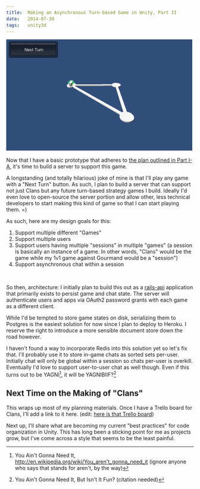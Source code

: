 ```yaml
---
title:  Making an Asynchronous Turn-based Game in Unity, Part II
date:   2014-07-30
tags:   unity3d
---
```


![](/images/2014-07-30-screen-1.png)

Now that I have a basic prototype that adheres to [the plan outlined in Part I-A](FIXME), it's time to build a server to support this game.

A longstanding (and totally hilarious) joke of mine is that I'll play any game with a "Next Turn" button. As such, I plan to build a server that can support not just Clans but any future turn-based strategy games I build. Ideally I'd even love to open-source the server portion and allow other, less technical developers to start making this kind of game so that I can start playing them. =)

As such, here are my design goals for this:

1. Support multiple different "Games"
2. Support multiple users
3. Support users having multiple "sessions" in multiple "games" (a session is basically an instance of a game. In other words, "Clans" would be the game while my 1v1 game against Gourmand would be a "session")
4. Support asynchronous chat within a session

<br>

So then, architecture: I initially plan to build this out as a [rails-api](https://github.com/rails-api/rails-api) application that primarily exists to persist game and chat state. The server will authenticate users and apps via OAuth2 password grants with each game as a different client.

While I'd be tempted to store game states on disk, serializing them to Postgres is the easiest solution for now since I plan to deploy to Heroku. I reserve the right to introduce a more sensible document store down the road however.

I haven't found a way to incorporate Redis into this solution yet so let's fix that. I'll probably use it to store in-game chats as sorted sets per-user. Initially chat will only be global within a session so chats per-user is overkill. Eventually I'd love to support user-to-user chat as well though. Even if this turns out to be YAGNI[^1], it will be YAGNIBIIF?[^2]

## Next Time on the Making of "Clans"

This wraps up most of my planning materials. Once I have a Trello board for Clans, I'll add a link to it here. (edit: [here is that Trello board](https://trello.com/b/2DsnBsDh/gamestack))

Next up, I'll share what are becoming my current "best practices" for code organization in Unity. This has long been a sticking point for me as projects grow, but I've come across a style that seems to be the least painful.

[^1]: You Ain't Gonna Need It, http://en.wikipedia.org/wiki/You_aren't_gonna_need_it (ignore anyone who says that stands for aren't, by the way)
[^2]: You Ain't Gonna Need It, But Isn't It Fun? (citation needed)